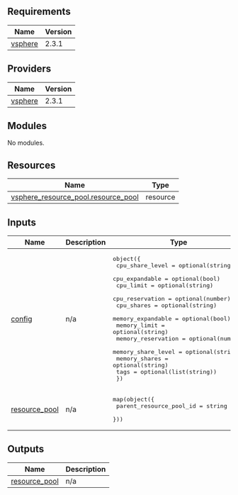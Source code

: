 ## Requirements

| Name | Version |
|------|---------|
| <a name="requirement_vsphere"></a> [vsphere](#requirement\_vsphere) | 2.3.1 |

## Providers

| Name | Version |
|------|---------|
| <a name="provider_vsphere"></a> [vsphere](#provider\_vsphere) | 2.3.1 |

## Modules

No modules.

## Resources

| Name | Type |
|------|------|
| [vsphere_resource_pool.resource_pool](https://registry.terraform.io/providers/hashicorp/vsphere/2.3.1/docs/resources/resource_pool) | resource |

## Inputs

| Name | Description | Type | Default | Required |
|------|-------------|------|---------|:--------:|
| <a name="input_config"></a> [config](#input\_config) | n/a | <pre>object({<br>    cpu_share_level    = optional(string)<br>    cpu_expandable     = optional(bool)<br>    cpu_limit          = optional(string)<br>    cpu_reservation    = optional(number)<br>    cpu_shares         = optional(string)<br>    memory_expandable  = optional(bool)<br>    memory_limit       = optional(string)<br>    memory_reservation = optional(number)<br>    memory_share_level = optional(string)<br>    memory_shares      = optional(string)<br>    tags               = optional(list(string))<br>  })</pre> | n/a | yes |
| <a name="input_resource_pool"></a> [resource\_pool](#input\_resource\_pool) | n/a | <pre>map(object({<br>    parent_resource_pool_id = string<br>  }))</pre> | n/a | yes |

## Outputs

| Name | Description |
|------|-------------|
| <a name="output_resource_pool"></a> [resource\_pool](#output\_resource\_pool) | n/a |
